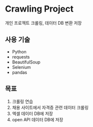 # Crawling Project
개인 프로젝트 크롤링, 데이터 DB 변환 저장

## 사용 기술
- Python
- requests
- BeautifulSoup
- Selenium
- pandas

## 목표
1. 크롤링 연습
2. 채용 사이트에서 자격증 관련 데이터 크롤링
3. 엑셀 데이터 DB에 저장
4. open API 데이터 DB에 저장
